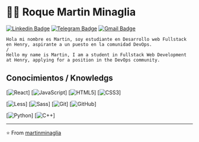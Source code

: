 # :man_technologist: Roque Martin Minaglia

[![Linkedin Badge](https://img.shields.io/badge/-LinkedIn-blue?style=flat-square&logo=Linkedin&logoColor=white&link=https://www.linkedin.com/in/luiz-carlos-abbott-galvão-neto-21a93b148/)](https://www.linkedin.com/in/roque-martin-minaglia-312018247/)
[![Telegram Badge](https://img.shields.io/badge/-Telegram-1ca0f1?style=flat-square&labelColor=1ca0f1&logo=telegram&logoColor=white&link=https://t.me/luiz740)](https://t.me/)
[![Gmail Badge](https://img.shields.io/badge/-Gmail-c14438?style=flat-square&logo=Gmail&logoColor=white&link=mailto:luiz7401@gmail.com)](mailto:minagliaroquemartin@gmail.com)


    Hola mi nombre es Martin, soy estudiante en Desarrollo web Fullstack en Henry, aspirante a un puesto en la comunidad DevOps.
    /
    Hello my name is Martin, I am a student in Fullstack Web Development at Henry, applying for a position in the DevOps community.

## Conocimientos / Knowledgs
[![React](https://img.shields.io/badge/-React-blue?style=flat-square&logo=react&link)]
[![JavaScript](https://img.shields.io/badge/-JavaScript-black?style=flat-square&logo=javascript&link)] 
[![HTML5](https://img.shields.io/badge/-HTML5-E34F26?style=flat-square&logo=html5&logoColor=white&link)]
[![CSS3](https://img.shields.io/badge/-CSS3-1572B6?style=flat-square&logo=css3&link)]

[![Less](https://img.shields.io/badge/-Less-blue?style=flat-square&logo=less&link)]
[![Sass](https://img.shields.io/badge/-Sass-violet?style=flat-square&logo=sass&link)]
[![Git](https://img.shields.io/badge/-Git-black?style=flat-square&logo=git&link)]
[![GitHub](https://img.shields.io/badge/-GitHub-181717?style=flat-square&logo=github&link)]

[![Python](https://img.shields.io/badge/-Python-00599C?style=flat-square&logo=c++&link)]
[![C++](https://img.shields.io/badge/-C++-A8B9CC?style=flat-square&logo=c&logoColor=white&link)]

---

⭐️ From [martinminaglia](https://github.com/martinminaglia/)
